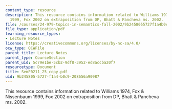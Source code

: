 ```yaml
---
content_type: resource
description: This resource contains information related to Williams 1974, Fox & Nissenbaum
  1999, Fox 2002 on extraposition from DP, Bhatt & Pancheva ms. 2002.
file: /courses/24-979-topics-in-semantics-fall-2002/9b2458055727f1a4b0c9208656a90987_SemF0211_25_copy.pdf
file_type: application/pdf
learning_resource_types:
- Lecture Notes
license: https://creativecommons.org/licenses/by-nc-sa/4.0/
ocw_type: OCWFile
parent_title: Lecture Notes
parent_type: CourseSection
parent_uid: 5c79e1be-5cb2-9df8-3952-ed8accba20f7
resourcetype: Document
title: SemF0211_25_copy.pdf
uid: 9b245805-5727-f1a4-b0c9-208656a90987
---
```

This resource contains information related to Williams 1974, Fox & Nissenbaum 1999, Fox 2002 on extraposition from DP, Bhatt & Pancheva ms. 2002.